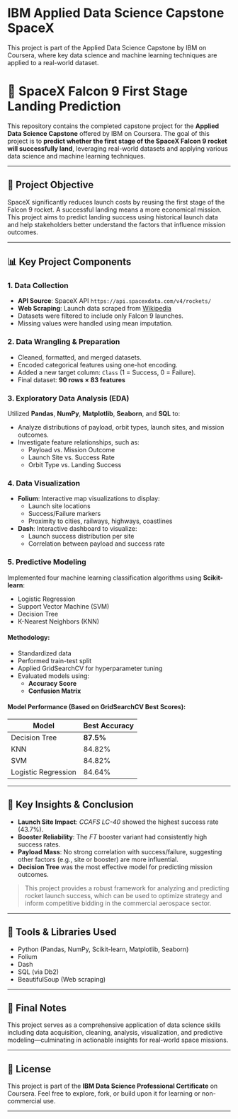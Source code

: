 # IBM Applied Data Science Capstone SpaceX
This project is part of the Applied Data Science Capstone by IBM on Coursera, where key data science and machine learning techniques are applied to a real-world dataset.

# 🚀 SpaceX Falcon 9 First Stage Landing Prediction
This repository contains the completed capstone project for the **Applied Data Science Capstone** offered by IBM on Coursera. The goal of this project is to **predict whether the first stage of the SpaceX Falcon 9 rocket will successfully land**, leveraging real-world datasets and applying various data science and machine learning techniques.

---

## 📌 Project Objective
SpaceX significantly reduces launch costs by reusing the first stage of the Falcon 9 rocket. A successful landing means a more economical mission. This project aims to predict landing success using historical launch data and help stakeholders better understand the factors that influence mission outcomes.

---

## 📊 Key Project Components

### 1. Data Collection
- **API Source**: SpaceX API `https://api.spacexdata.com/v4/rockets/`
- **Web Scraping**: Launch data scraped from [Wikipedia](https://en.wikipedia.org/wiki/List_of_Falcon_9_and_Falcon_Heavy_launches)
- Datasets were filtered to include only Falcon 9 launches.
- Missing values were handled using mean imputation.

### 2. Data Wrangling & Preparation
- Cleaned, formatted, and merged datasets.
- Encoded categorical features using one-hot encoding.
- Added a new target column: `Class` (1 = Success, 0 = Failure).
- Final dataset: **90 rows × 83 features**

### 3. Exploratory Data Analysis (EDA)
Utilized **Pandas**, **NumPy**, **Matplotlib**, **Seaborn**, and **SQL** to:
- Analyze distributions of payload, orbit types, launch sites, and mission outcomes.
- Investigate feature relationships, such as:
  - Payload vs. Mission Outcome
  - Launch Site vs. Success Rate
  - Orbit Type vs. Landing Success

### 4. Data Visualization
- **Folium**: Interactive map visualizations to display:
  - Launch site locations
  - Success/Failure markers
  - Proximity to cities, railways, highways, coastlines
- **Dash**: Interactive dashboard to visualize:
  - Launch success distribution per site
  - Correlation between payload and success rate

### 5. Predictive Modeling
Implemented four machine learning classification algorithms using **Scikit-learn**:
- Logistic Regression
- Support Vector Machine (SVM)
- Decision Tree
- K-Nearest Neighbors (KNN)

#### Methodology:
- Standardized data
- Performed train-test split
- Applied GridSearchCV for hyperparameter tuning
- Evaluated models using:
  - **Accuracy Score**
  - **Confusion Matrix**

#### Model Performance (Based on GridSearchCV Best Scores):
| Model               | Best Accuracy |
|--------------------|---------------|
| Decision Tree       | **87.5%**     |
| KNN                 | 84.82%        |
| SVM                 | 84.82%        |
| Logistic Regression | 84.64%        |

---

## 📌 Key Insights & Conclusion
- **Launch Site Impact**: *CCAFS LC-40* showed the highest success rate (43.7%).
- **Booster Reliability**: The *FT* booster variant had consistently high success rates.
- **Payload Mass**: No strong correlation with success/failure, suggesting other factors (e.g., site or booster) are more influential.
- **Decision Tree** was the most effective model for predicting mission outcomes.

> This project provides a robust framework for analyzing and predicting rocket launch success, which can be used to optimize strategy and inform competitive bidding in the commercial aerospace sector.

---


## 🔧 Tools & Libraries Used
- Python (Pandas, NumPy, Scikit-learn, Matplotlib, Seaborn)
- Folium
- Dash
- SQL (via Db2)
- BeautifulSoup (Web scraping)

---

## 🏁 Final Notes
This project serves as a comprehensive application of data science skills including data acquisition, cleaning, analysis, visualization, and predictive modeling—culminating in actionable insights for real-world space missions.

---

## 📜 License
This project is part of the **IBM Data Science Professional Certificate** on Coursera. Feel free to explore, fork, or build upon it for learning or non-commercial use.

---



